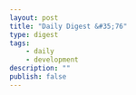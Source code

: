 ```yaml
---
layout: post
title: "Daily Digest &#35;76"
type: digest
tags: 
    - daily
    - development
description: ""
publish: false
---
```

